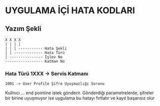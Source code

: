 # UYGULAMA İÇİ HATA KODLARI

## Yazım Şekli

    X X X X
    | | | |
    | | | ----------- Hata Şekli
    | | ------------- Hata Türü
    | --------------- İşlev No
    ----------------- Katman No

### Hata Türü 1XXX -> Servis Katmanı

    1001 -> User Profile Şifre Uyuşmazlığı Sorunu
Kullnıcı ...  end pointine istek gönderir. Gönderdiği parametrelerde, 
şifreler bir birine uyuşmuyor ise uygulama bu hatayı fırtlatır ve kayıt başarısız olur